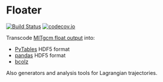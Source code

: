 # Floater #

[![Build Status](https://travis-ci.org/rabernat/floater.svg?branch=master)](https://travis-ci.org/rabernat/floater)
[![codecov.io](https://codecov.io/github/rabernat/floater/coverage.svg?branch=master)](https://codecov.io/github/rabernat/floater?branch=master)


Transcode [MITgcm float output](http://mitgcm.org/) into:
* [PyTables](https://pytables.github.io/) HDF5 format
* [pandas](http://pandas.pydata.org/) HDF5 format
* [bcolz](http://bcolz.blosc.org/)

Also generators and analysis tools for Lagrangian trajectories.
